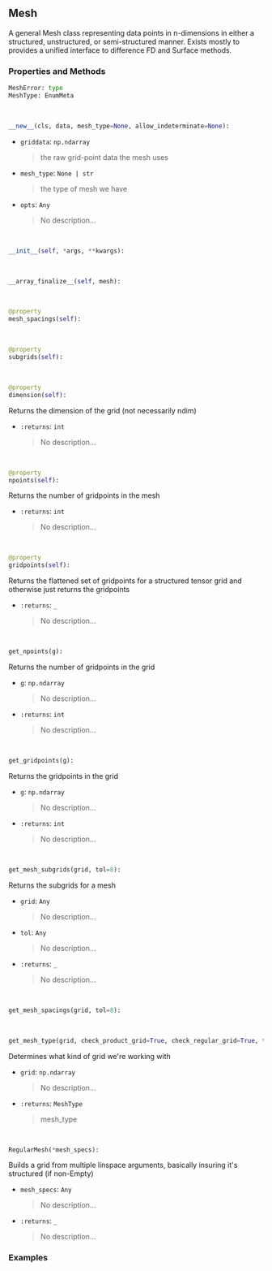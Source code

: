 ## <a id="McUtils.Zachary.Mesh.Mesh">Mesh</a>
A general Mesh class representing data points in n-dimensions
in either a structured, unstructured, or semi-structured manner.
Exists mostly to provides a unified interface to difference FD and Surface methods.

### Properties and Methods
```python
MeshError: type
MeshType: EnumMeta
```
<a id="McUtils.Zachary.Mesh.Mesh.__new__" class="docs-object-method">&nbsp;</a>
```python
__new__(cls, data, mesh_type=None, allow_indeterminate=None): 
```

- `griddata`: `np.ndarray`
    >the raw grid-point data the mesh uses
- `mesh_type`: `None | str`
    >the type of mesh we have
- `opts`: `Any`
    >No description...

<a id="McUtils.Zachary.Mesh.Mesh.__init__" class="docs-object-method">&nbsp;</a>
```python
__init__(self, *args, **kwargs): 
```

<a id="McUtils.Zachary.Mesh.Mesh.__array_finalize__" class="docs-object-method">&nbsp;</a>
```python
__array_finalize__(self, mesh): 
```

<a id="McUtils.Zachary.Mesh.Mesh.mesh_spacings" class="docs-object-method">&nbsp;</a>
```python
@property
mesh_spacings(self): 
```

<a id="McUtils.Zachary.Mesh.Mesh.subgrids" class="docs-object-method">&nbsp;</a>
```python
@property
subgrids(self): 
```

<a id="McUtils.Zachary.Mesh.Mesh.dimension" class="docs-object-method">&nbsp;</a>
```python
@property
dimension(self): 
```
Returns the dimension of the grid (not necessarily ndim)
- `:returns`: `int`
    >No description...

<a id="McUtils.Zachary.Mesh.Mesh.npoints" class="docs-object-method">&nbsp;</a>
```python
@property
npoints(self): 
```
Returns the number of gridpoints in the mesh
- `:returns`: `int`
    >No description...

<a id="McUtils.Zachary.Mesh.Mesh.gridpoints" class="docs-object-method">&nbsp;</a>
```python
@property
gridpoints(self): 
```
Returns the flattened set of gridpoints for a structured tensor grid and otherwise just returns the gridpoints
- `:returns`: `_`
    >No description...

<a id="McUtils.Zachary.Mesh.Mesh.get_npoints" class="docs-object-method">&nbsp;</a>
```python
get_npoints(g): 
```
Returns the number of gridpoints in the grid
- `g`: `np.ndarray`
    >No description...
- `:returns`: `int`
    >No description...

<a id="McUtils.Zachary.Mesh.Mesh.get_gridpoints" class="docs-object-method">&nbsp;</a>
```python
get_gridpoints(g): 
```
Returns the gridpoints in the grid
- `g`: `np.ndarray`
    >No description...
- `:returns`: `int`
    >No description...

<a id="McUtils.Zachary.Mesh.Mesh.get_mesh_subgrids" class="docs-object-method">&nbsp;</a>
```python
get_mesh_subgrids(grid, tol=8): 
```
Returns the subgrids for a mesh
- `grid`: `Any`
    >No description...
- `tol`: `Any`
    >No description...
- `:returns`: `_`
    >No description...

<a id="McUtils.Zachary.Mesh.Mesh.get_mesh_spacings" class="docs-object-method">&nbsp;</a>
```python
get_mesh_spacings(grid, tol=8): 
```

<a id="McUtils.Zachary.Mesh.Mesh.get_mesh_type" class="docs-object-method">&nbsp;</a>
```python
get_mesh_type(grid, check_product_grid=True, check_regular_grid=True, tol=8): 
```
Determines what kind of grid we're working with
- `grid`: `np.ndarray`
    >No description...
- `:returns`: `MeshType`
    >mesh_type

<a id="McUtils.Zachary.Mesh.Mesh.RegularMesh" class="docs-object-method">&nbsp;</a>
```python
RegularMesh(*mesh_specs): 
```
Builds a grid from multiple linspace arguments,
        basically insuring it's structured (if non-Empty)
- `mesh_specs`: `Any`
    >No description...
- `:returns`: `_`
    >No description...

### Examples


